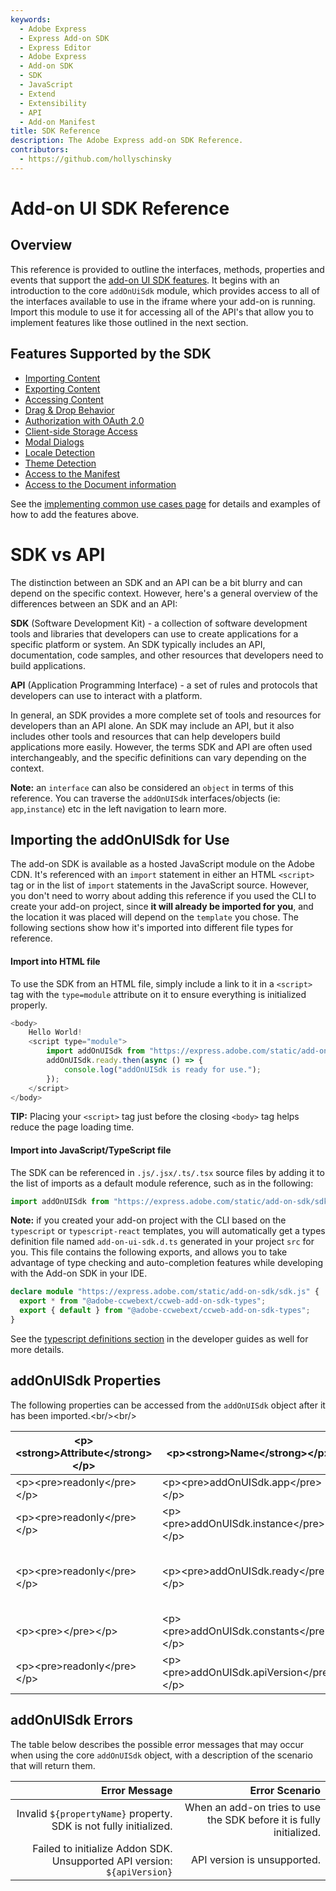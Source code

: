 ```yaml
---
keywords:
  - Adobe Express
  - Express Add-on SDK
  - Express Editor
  - Adobe Express
  - Add-on SDK
  - SDK
  - JavaScript
  - Extend
  - Extensibility
  - API
  - Add-on Manifest
title: SDK Reference
description: The Adobe Express add-on SDK Reference.
contributors:
  - https://github.com/hollyschinsky
---
```


# Add-on UI SDK Reference

## Overview

This reference is provided to outline the interfaces, methods, properties and events that support the [add-on UI SDK features](#features-supported-by-the-sdk). It begins with an introduction to the core `addOnUiSdk` module, which provides access to all of the interfaces available to use in the iframe where your add-on is running. Import this module to use it for accessing all of the API's that allow you to implement features like those outlined in the next section.

## Features Supported by the SDK

- [Importing Content](../../guides/learn/how-to/use-images.md)
- [Exporting Content](../../guides/learn/how-to/create-renditions.md)
- [Accessing Content](../../guides/learn/how-to/group-elements.md)
- [Drag & Drop Behavior](../../guides/learn/how-to/drag-and-drop.md)
- [Authorization with OAuth 2.0](../../guides/learn/how-to/oauth2.md)
- [Client-side Storage Access](../../guides/learn/how-to/local-data-management.md)
- [Modal Dialogs](../../guides/learn/how-to/modal-dialogs.md)
- [Locale Detection](../../guides/learn/how-to/theme-locale.md#detecting-locale-supported-locales-and-format)
- [Theme Detection](../../guides/learn/how-to/theme-locale.md#detecting-theme)
- [Access to the Manifest](/references/addonsdk/instance-manifest.md)
- [Access to the Document information](/references/addonsdk/app-document.md)

<InlineAlert slots="text" variant="success"/>

See the [implementing common use cases page](../../guides/develop/index.md) for details and examples of how to add the features above.

<InlineAlert slots="header, text1, text2, text3, text4" variant="success"/>

# SDK vs API

The distinction between an SDK and an API can be a bit blurry and can depend on the specific context. However, here's a general overview of the differences between an SDK and an API:

**SDK** (Software Development Kit) - a collection of software development tools and libraries that developers can use to create applications for a specific platform or system. An SDK typically includes an API, documentation, code samples, and other resources that developers need to build applications.

**API** (Application Programming Interface) - a set of rules and protocols that developers can use to interact with a platform.

In general, an SDK provides a more complete set of tools and resources for developers than an API alone. An SDK may include an API, but it also includes other tools and resources that can help developers build applications more easily. However, the terms SDK and API are often used interchangeably, and the specific definitions can vary depending on the context.

**Note:** an `interface` can also be considered an `object` in terms of this reference. You can traverse the `addOnUISdk` interfaces/objects (ie: `app`,`instance`) etc in the left navigation to learn more.

## Importing the addOnUISdk for Use

The add-on SDK is available as a hosted JavaScript module on the Adobe CDN. It's referenced with an `import` statement in either an HTML `<script>` tag or in the list of `import` statements in the JavaScript source. However, you don't need to worry about adding this reference if you used the CLI to create your add-on project, since **it will already be imported for you**, and the location it was placed will depend on the `template` you chose. The following sections show how it's imported into different file types for reference.

#### Import into HTML file

To use the SDK from an HTML file, simply include a link to it in a `<script>` tag with the `type=module` attribute on it to ensure everything is initialized properly.

```js
<body>
    Hello World!
    <script type="module">
        import addOnUISdk from "https://express.adobe.com/static/add-on-sdk/sdk.js";
        addOnUISdk.ready.then(async () => {
            console.log("addOnUISdk is ready for use.");
        });
    </script>
</body>
```

<InlineAlert slots="text" variant="success"/>

**TIP:** Placing your `<script>` tag just before the closing `<body>` tag helps reduce the page loading time.

#### Import into JavaScript/TypeScript file

The SDK can be referenced in `.js/.jsx/.ts/.tsx` source files by adding it to the list of imports as a default module reference, such as in the following:

```js
import addOnUISdk from "https://express.adobe.com/static/add-on-sdk/sdk.js";
```

**Note:** if you created your add-on project with the CLI based on the `typescript` or `typescript-react` templates, you will automatically get a types definition file named `add-on-ui-sdk.d.ts` generated in your project `src` for you. This file contains the following exports, and allows you to take advantage of type checking and auto-completion features while developing with the Add-on SDK in your IDE.

```ts
declare module "https://express.adobe.com/static/add-on-sdk/sdk.js" {
  export * from "@adobe-ccwebext/ccweb-add-on-sdk-types";
  export { default } from "@adobe-ccwebext/ccweb-add-on-sdk-types";
}
```

See the [typescript definitions section](../../guides/build/advanced-topics/frameworks-libraries-bundling.md#typescript-definitions) in the developer guides as well for more details.

## addOnUISdk Properties

The following properties can be accessed from the `addOnUISdk` object after it has been imported.&lt;br/&gt;&lt;br/&gt;

| &lt;p&gt;&lt;strong&gt;Attribute&lt;/strong&gt;&lt;/p&gt; | &lt;p&gt;&lt;strong&gt;Name&lt;/strong&gt;&lt;/p&gt; | &lt;p&gt;&lt;strong&gt;Type&lt;/strong&gt;&lt;/p&gt; | &lt;p&gt;&lt;strong&gt;Description&lt;/strong&gt;&lt;/p&gt; |
|---|---|---|---|
| &lt;p&gt;&lt;pre&gt;readonly&lt;/pre&gt;&lt;/p&gt; | &lt;p&gt;&lt;pre&gt;addOnUISdk.app&lt;/pre&gt;&lt;/p&gt; | &lt;p&gt;&lt;pre&gt;object&lt;/pre&gt;&lt;/p&gt; | &lt;p&gt;Provides access to the host application (Adobe Express)&lt;/p&gt; |
| &lt;p&gt;&lt;pre&gt;readonly&lt;/pre&gt;&lt;/p&gt; | &lt;p&gt;&lt;pre&gt;addOnUISdk.instance&lt;/pre&gt;&lt;/p&gt; | &lt;p&gt;&lt;pre&gt;object&lt;/pre&gt;&lt;/p&gt; | &lt;p&gt;The currently running add-on instance.&lt;/p&gt; |
| &lt;p&gt;&lt;pre&gt;readonly&lt;/pre&gt;&lt;/p&gt; | &lt;p&gt;&lt;pre&gt;addOnUISdk.ready&lt;/pre&gt;&lt;/p&gt; | &lt;p&gt;&lt;pre&gt;Promise&lt;/pre&gt;&lt;/p&gt; | &lt;p&gt;Indicates the addOnUISdk object has been initialized and you can start accessing the APIs. Register a call back with &lt;a href="https://developer.mozilla.org/en-US/docs/Web/JavaScript/Reference/Global_Objects/Promise/then"&gt;Promise.then&lt;/a&gt; or &lt;a href="https://developer.mozilla.org/en-US/docs/Web/JavaScript/Reference/Operators/await"&gt;await this promise&lt;/a&gt;.&lt;/p&gt; |
| &lt;p&gt;&lt;pre&gt;&lt;/pre&gt;&lt;/p&gt; | &lt;p&gt;&lt;pre&gt;addOnUISdk.constants&lt;/pre&gt;&lt;/p&gt; | &lt;p&gt;&lt;pre&gt;object&lt;/pre&gt;&lt;/p&gt; | &lt;p&gt;A set of constants used throughout the add-on SDK.&lt;/p&gt; |
| &lt;p&gt;&lt;pre&gt;readonly&lt;/pre&gt;&lt;/p&gt; | &lt;p&gt;&lt;pre&gt;addOnUISdk.apiVersion&lt;/pre&gt;&lt;/p&gt; | &lt;p&gt;&lt;pre&gt;string&lt;/pre&gt;&lt;/p&gt; | &lt;p&gt;The current version of the add-on SDK running.&lt;/p&gt; |

## addOnUISdk Errors

The table below describes the possible error messages that may occur when using the core `addOnUISdk` object, with a description of the scenario that will return them.

|                                                            Error Message |                                                      Error Scenario |
| -----------------------------------------------------------------------: | ------------------------------------------------------------------: |
|        Invalid `${propertyName}` property. SDK is not fully initialized. | When an add-on tries to use the SDK before it is fully initialized. |
| Failed to initialize Addon SDK. Unsupported API version: `${apiVersion}` |                                         API version is unsupported. |